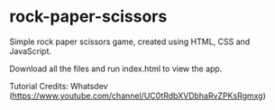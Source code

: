 # rock-paper-scissors
Simple rock paper scissors game, created using HTML, CSS and JavaScript.

Download all the files and run index.html to view the app. 

Tutorial Credits: Whatsdev (https://www.youtube.com/channel/UC0tRdbXVDbhaRvZPKsRgmxg)
